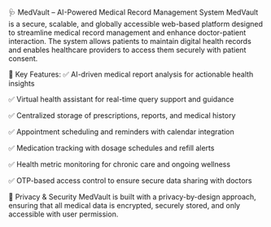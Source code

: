 🩺 MedVault – AI-Powered Medical Record Management System
MedVault is a secure, scalable, and globally accessible web-based platform designed to streamline medical record management and enhance doctor-patient interaction. The system allows patients to maintain digital health records and enables healthcare providers to access them securely with patient consent.

🚀 Key Features:
✅ AI-driven medical report analysis for actionable health insights

✅ Virtual health assistant for real-time query support and guidance

✅ Centralized storage of prescriptions, reports, and medical history

✅ Appointment scheduling and reminders with calendar integration

✅ Medication tracking with dosage schedules and refill alerts

✅ Health metric monitoring for chronic care and ongoing wellness

✅ OTP-based access control to ensure secure data sharing with doctors

🔐 Privacy & Security
MedVault is built with a privacy-by-design approach, ensuring that all medical data is encrypted, securely stored, and only accessible with user permission.
